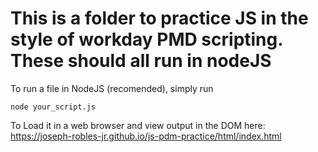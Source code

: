 # This is a folder to practice JS in the style of workday PMD scripting. These should all run in nodeJS

To run a file in NodeJS (recomended), simply run 
``` 
node your_script.js
```
To Load it in a web browser and view output in the DOM here:
https://joseph-robles-jr.github.io/js-pdm-practice/html/index.html
